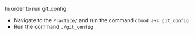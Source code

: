In order to run git_config:
 - Navigate to the `Practice/` and run the command `chmod a+x git_config`
 - Run the command `./git_config`
